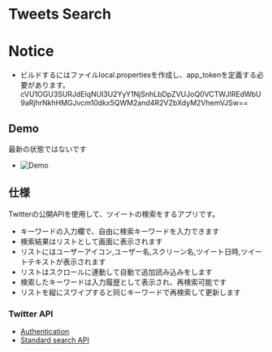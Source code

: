 Tweets Search
===

# Notice
- ビルドするにはファイルlocal.propertiesを作成し、app_tokenを定義する必要があります。
cVU1OGU3SURJdElqNUl3U2YyY1NjSnhLbDpZVUJoQ0VCTWJIREdWbU9aRjhrNkhHMGJvcm10dkx5QWM2and4R2VZbXdyM2VhemVJSw==

## Demo
最新の状態ではないです
- ![Demo](https://user-images.githubusercontent.com/7196624/150772204-9de521ee-e29e-42ca-825d-e9d6baa56bb2.gif)

## 仕様
Twitterの公開APIを使⽤して、ツイートの検索をするアプリです。

- キーワードの⼊⼒欄で、⾃由に検索キーワードを⼊⼒できます
- 検索結果はリストとして画⾯に表⽰されます
- リストにはユーザーアイコン,ユーザー名,スクリーン名,ツイート⽇時,ツイートテキストが表⽰されます
- リストはスクロールに連動して⾃動で追加読み込みをします
- 検索したキーワードは入力履歴として表⽰され、再検索可能です
- リストを縦にスワイプすると同じキーワードで再検索して更新します

### Twitter API
- [Authentication](https://developer.twitter.com/en/docs/authentication/oauth-2-0/application-only)
- [Standard search API](https://developer.twitter.com/en/docs/twitter-api/v1/tweets/search/api-reference/get-search-tweets)
